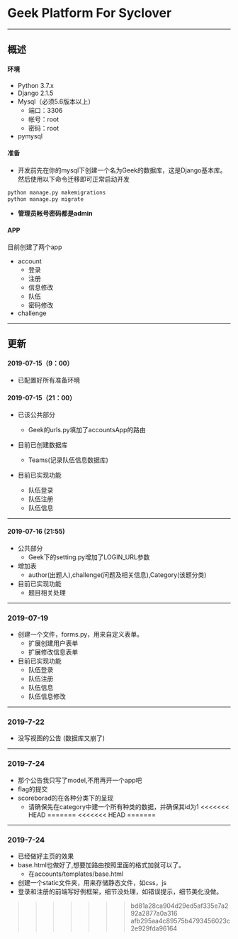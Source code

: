 # Geek Platform For Syclover

---
## 概述
#### 环境
- Python 3.7.x
- Django 2.1.5
- Mysql（必须5.6版本以上）
    - 端口：3306
    - 帐号：root
    - 密码：root
- pymysql
#### 准备
- 开发前先在你的mysql下创建一个名为Geek的数据库，这是Django基本库。然后使用以下命令迁移即可正常启动开发
```python
python manage.py makemigrations
python manage.py migrate
```
- **管理员帐号密码都是admin**
#### APP
目前创建了两个app
- account
    - 登录
    - 注册
    - 信息修改
    - 队伍
    - 密码修改
- challenge

---

## 更新
#### 2019-07-15（9：00）

- 已配置好所有准备环境

#### 2019-07-15（21：00）

- 已该公共部分
    - Geek的urls.py填加了accountsApp的路由

- 目前已创建数据库
    - Teams(记录队伍信息数据库)
- 目前已实现功能
    - 队伍登录
    - 队伍注册
    - 队伍信息
---


#### 2019-07-16 (21:55)

- 公共部分
    - Geek下的setting.py增加了LOGIN_URL参数
- 增加表
    - author(出题人),challenge(问题及相关信息),Category(该题分类)
- 目前已实现功能
    - 题目相关处理
    
---
### 2019-07-19
- 创建一个文件，forms.py，用来自定义表单。
    - 扩展创建用户表单
    - 扩展修改信息表单
- 目前已实现功能
    - 队伍登录
    - 队伍注册
    - 队伍信息
    - 队伍信息修改
---

### 2019-7-22
- 没写视图的公告     (数据库又崩了)


---

### 2019-7-24
- 那个公告我只写了model,不用再开一个app吧
- flag的提交
- scoreborad的在各种分类下的呈现
    - 请确保先在category中建一个所有种类的数据，并确保其id为1
<<<<<<< HEAD
=======
<<<<<<< HEAD
=======
---

### 2019-7-24
- 已经做好主页的效果
- base.html也做好了,想要加路由按照里面的格式加就可以了。
    - 在accounts/templates/base.html
- 创建一个static文件夹，用来存储静态文件，如css，js
- 登录和注册的前端写好例框架，细节没处理，如错误提示，细节美化没做。
>>>>>>> bd81a28ca904d29ed5af335e7a292a2877a0a316
>>>>>>> afb295aa4c89575b4793456023c2e929fda96164
